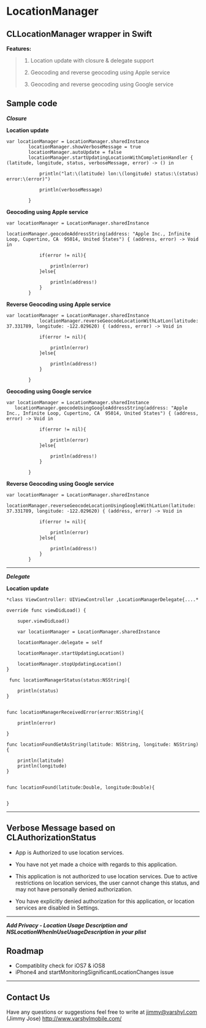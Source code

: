 LocationManager
=====================

CLLocationManager wrapper in Swift
----------------------------------
**Features:**
>  1) Location update with closure & delegate support 
>  
>  2) Geocoding and reverse geocoding using Apple service 
>  
>  3) Geocoding and reverse geocoding using Google service




Sample code
-----------
***Closure***

**Location update**

    var locationManager = LocationManager.sharedInstance
            locationManager.showVerboseMessage = true
            locationManager.autoUpdate = false
            locationManager.startUpdatingLocationWithCompletionHandler { (latitude, longitude, status, verboseMessage, error) -> () in
                
                println("lat:\(latitude) lon:\(longitude) status:\(status) error:\(error)")
                
                println(verboseMessage)
                
            }

**Geocoding using Apple service**

 

    var locationManager = LocationManager.sharedInstance
            
    locationManager.geocodeAddressString(address: "Apple Inc., Infinite Loop, Cupertino, CA  95014, United States") { (address, error) -> Void in
                
                if(error != nil){
                    
                    println(error)
                }else{
                    
                    println(address!)
                }
            }
            

**Reverse Geocoding using Apple service**

    var locationManager = LocationManager.sharedInstance
                locationManager.reverseGeocodeLocationWithLatLon(latitude: 37.331789, longitude: -122.029620) { (address, error) -> Void in
                
                if(error != nil){
                    
                    println(error)
                }else{
                    
                    println(address!)
                }
                
            }

**Geocoding using Google service**

    var locationManager = LocationManager.sharedInstance
       locationManager.geocodeUsingGoogleAddressString(address: "Apple Inc., Infinite Loop, Cupertino, CA  95014, United States") { (address, error) -> Void in
                
                if(error != nil){
                    
                    println(error)
                }else{
                    
                    println(address!)
                }
                
            }


**Reverse Geocoding using Google service**

    var locationManager = LocationManager.sharedInstance
          locationManager.reverseGeocodeLocationUsingGoogleWithLatLon(latitude: 37.331789, longitude: -122.029620) { (address, error) -> Void in
                
                if(error != nil){
                    
                    println(error)
                }else{
                    
                    println(address!)
                }
            }

----------

***Delegate***

**Location update**

    *class ViewController: UIViewController ,LocationManagerDelegate{....*
    
    override func viewDidLoad() {
        
        super.viewDidLoad()
        
        var locationManager = LocationManager.sharedInstance
        
        locationManager.delegate = self
        
        locationManager.startUpdatingLocation()
        
        locationManager.stopUpdatingLocation()
    }
    
     func locationManagerStatus(status:NSString){
        
        println(status)
    }
    
    
    func locationManagerReceivedError(error:NSString){
        
        println(error)
        
    }
    
    func locationFoundGetAsString(latitude: NSString, longitude: NSString) {
        
        println(latitude)
        println(longitude)
    }
    
    
    func locationFound(latitude:Double, longitude:Double){
        
        
    }

----------

Verbose Message based on CLAuthorizationStatus
---------------

 - App is Authorized to use location services.
 
 - You have not yet made a choice with regards to this application.
 
 - This application is not authorized to use location services. Due to
   active restrictions on location services, the user cannot change this
   status, and may not have personally denied authorization.

 - You have explicitly denied authorization for this application, or
   location services are disabled in Settings.

----------

***Add Privacy - Location Usage Description  and NSLocationWhenInUseUsageDescription in your plist***


Roadmap
---------------

 - Compatiblity check for iOS7 & iOS8  
 - iPhone4 and startMonitoringSignificantLocationChanges issue

----------
Contact Us
---------------

Have any questions or suggestions feel free to write at jimmy@varshyl.com (Jimmy Jose)
http://www.varshylmobile.com/

